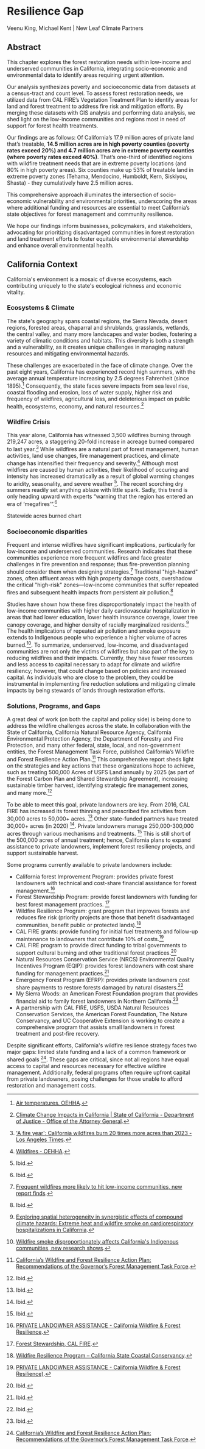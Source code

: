 # Resilience Gap

Veenu King, Michael Kent | New Leaf Climate Partners

## Abstract
This chapter explores the forest restoration needs within low-income and underserved communities in California, integrating socio-economic and environmental data to identify areas requiring urgent attention.

Our analysis synthesizes poverty and socioeconomic data from datasets at a census-tract and count level. To assess forest restoration needs, we utilized data from CAL FIRE’s Vegetation Treatment Plan to identify areas for land and forest treatment to address fire risk and mitigation efforts. By merging these datasets with GIS analysis and performing data analysis, we shed light on the low-income communities and regions most in need of support for forest health treatments.

Our findings are as follows: Of California’s 17.9 million acres of private land that’s treatable, **14.5 million acres are in high poverty counties (poverty rates exceed 20%) and 4.7 million acres are in extreme poverty counties (where poverty rates exceed 40%)**. That’s one-third of identified regions with wildfire treatment needs that are in extreme poverty locations (and 80% in high poverty areas). Six counties make up 53% of treatable land in extreme poverty zones (Tehama, Mendocino, Humboldt, Kern, Siskiyou, Shasta) - they cumulatively have 2.5 million acres.

This comprehensive approach illuminates the intersection of socio-economic vulnerability and environmental priorities, underscoring the areas where additional funding and resources are essential to meet California’s state objectives for forest management and community resilience.

We hope our findings inform businesses, policymakers, and stakeholders, advocating for prioritizing disadvantaged communities in forest restoration and land treatment efforts to foster equitable environmental stewardship and enhance overall environmental health.

## California Context
California's environment is a mosaic of diverse ecosystems, each contributing uniquely to the state's ecological richness and economic vitality.

### Ecosystems & Climate
The state's geography spans coastal regions, the Sierra Nevada, desert regions, forested areas, chaparral and shrublands, grasslands, wetlands, the central valley, and many more landscapes and water bodies, fostering a variety of climatic conditions and habitats. This diversity is both a strength and a vulnerability, as it creates unique challenges in managing natural resources and mitigating environmental hazards.

These challenges are exacerbated in the face of climate change. Over the past eight years, California has experienced record high summers, with the average annual temperature increasing by 2.5 degrees Fahrenheit (since 1895).[^1] Consequently, the state faces severe impacts from sea level rise, coastal flooding and erosion, loss of water supply, higher risk and frequency of wildfires, agricultural loss, and deleterious impact on public health, ecosystems, economy, and natural resources.[^2]

### Wildfire Crisis
This year alone, California has witnessed 3,500 wildfires burning through 219,247 acres, a staggering 20-fold increase in acreage burned compared to last year.[^3] While wildfires are a natural part of forest management, human activities, land use changes, fire management practices, and climate change has intensified their frequency and severity.[^4] Although most wildfires are caused by human activities, their likelihood of occuring and intensity has increased dramatically as a result of global warming changes to aridity, seasonality, and severe weather [^5]. The recent scorching dry summers readily set anything ablaze with little spark. Sadly, this trend is only heading upward with experts “warning that the region has entered an era of ‘megafires’”.[^6]

Statewide acres burned chart

### Socioeconomic disparities
Frequent and intense wildfires have significant implications, particularly for low-income and underserved communities. Research indicates that these communities experience more frequent wildfires and face greater challenges in fire prevention and response; thus fire-prevention planning should consider them when designing strategies.[^7] Traditional "high-hazard" zones, often affluent areas with high property damage costs, overshadow the critical "high-risk" zones—low-income communities that suffer repeated fires and subsequent health impacts from persistent air pollution.[^8]

Studies have shown how these fires disproportionately impact the health of low-income communities with higher daily cardiovascular hospitalization in areas that had lower education, lower health insurance coverage, lower tree canopy coverage, and higher density of racially marginalized residents.[^9] The health implications of repeated air pollution and smoke exposure extends to Indigenous people who experience a higher volume of acres burned.[^10]. To summarize, underserved, low-income, and disadvantaged communities are not only the victims of wildfires but also part of the key to reducing wildfires and their impacts. Currently, they have fewer resources and less access to capital necessary to adapt for climate and wildfire resiliency; however, that could change based on policies and increased capital. As individuals who are close to the problem, they could be instrumental in implementing fire reduction solutions and mitigating climate impacts by being stewards of lands through restoration efforts.

### Solutions, Programs, and Gaps
A great deal of work (on both the capital and policy side) is being done to address the wildfire challenges across the state. In collaboration with the State of California, California Natural Resource Agency, California Environmental Protection Agency, the Department of Forestry and Fire Protection, and many other federal, state, local, and non-government entities, the Forest Management Task Force, published California’s Wildfire and Forest Resilience Action Plan.[^11] This comprehensive report sheds light on the strategies and key actions that these organizations hope to achieve, such as treating 500,000 Acres of USFS Land annually by 2025 (as part of the Forest Carbon Plan and Shared Stewardship Agreement), increasing sustainable timber harvest, identifying strategic fire management zones, and many more.[^12] 

To be able to meet this goal, private landowners are key. From 2016, CAL FIRE has increased its forest thinning and prescribed fire activities from 30,000 acres to 50,000+ acres. [^13] Other state-funded partners have treated 30,000+ acres (in 2020) [^14]. Private landowners manage 250,000-300,000 acres through various mechanisms and treatments. [^15] This is still short of the 500,000 acres of annual treatment; hence, California plans to expand assistance to private landowners, implement forest resiliency projects, and support sustainable harvest.

Some programs currently available to private landowners include:

- California forest Improvement Program: provides private forest landowners with technical and cost-share financial assistance for forest management.[^16] 
- Forest Stewardship Program: provide forest landowners with funding for best forest management practices. [^17]
- Wildfire Resilience Program: grant program that improves forests and reduces fire risk (priority projects are those that benefit disadvantaged communities, benefit public or protected lands).[^18]
- CAL FIRE grants: provide funding for initial fuel treatments and follow-up maintenance to landowners that contribute 10% of costs.[^19]
- CAL FIRE program to provide direct funding to tribal governments to support cultural burning and other traditional forest practices.[^20]
- Natural Resources Conservation Service (NRCS) Environmental Quality Incentives Program (EQIP): provides forest landowners with cost share funding for management practices.[^21]
- Emergency Forest Program (EFRP): provides private landowners cost share payments to restore forests damaged by natural disasters.[^22]
- My Sierra Woods: an American Forest Foundation program that provides financial aid to family forest landowners in Northern California.[^23]
-	 A partnership with CAL FIRE, USFS, USDA Natural Resources Conservation Services, the American Forest Foundation, The Nature Conservancy, and UC Cooperative Extension is working to create a comprehensive program that assists small landowners in forest treatment and post-fire recovery. 

Despite significant efforts, California's wildfire resilience strategy faces two major gaps: limited state funding and a lack of a common framework or shared goals [^24]. These gaps are critical, since not all regions have equal access to capital and resources necessary for effective wildfire management. Additionally, federal programs often require upfront capital from private landowners, posing challenges for those unable to afford restoration and management costs.




[^1]: [Air temperatures. OEHHA](https://oehha.ca.gov/climate-change/epic-2022/changes-climate/air-temperatures#:~:text=Statewide%20annual%20mean%20temperatures%20have,leading%20to%20exacerbated%20drought%20conditions).
[^2]: [Climate Change Impacts in California | State of California - Department of Justice - Office of the Attorney General](https://oag.ca.gov/environment/impact).
[^3]: ['A fire year': California wildfires burn 20 times more acres than 2023 - Los Angeles Times](https://www.latimes.com/california/story/2024-07-12/california-wildfires-burn-20-times-as-much-land-as-last-year).
[^4]: [Wildfires - OEHHA](https://oehha.ca.gov/climate-change/epic-2022/impacts-vegetation-and-wildlife/wildfires#:~:text=Annual%20number%20of%20large%20wildfires%2C%201950%2D2023&text=The%20number%20of%20large%20fires%20(10%2C000%20acres%20or%20more)%20has,burned%20in%202020%20and%202021).
[^5]: Ibid.
[^6]: Ibid.
[^7]: [Frequent wildfires more likely to hit low-income communities, new report finds](https://www.capradio.org/articles/2023/02/15/frequent-wildfires-more-likely-to-hit-low-income-communities-new-report-finds/#:~:text=A%20new%20report%20authored%20by,when%20evaluating%20at%2Drisk%20areas).
[^8]: Ibid.
[^9]: [Exploring spatial heterogeneity in synergistic effects of compound climate hazards: Extreme heat and wildfire smoke on cardiorespiratory hospitalizations in California](https://www.science.org/doi/10.1126/sciadv.adj7264).
[^10]: [Wildfire smoke disproportionately affects California's Indigenous communities, new research shows](https://news.berkeley.edu/2024/02/29/wildfire-smoke-disproportionately-affects-california-s-indigenous-communities-new-research-shows/).
[^11]: [California’s Wildfire and Forest Resilience Action Plan: Recommendations of the Governor’s Forest Management Task Force](https://wildfiretaskforce.org/wp-content/uploads/2022/04/californiawildfireandforestresilienceactionplan.pdf).
[^12]: Ibid.
[^13]: Ibid.
[^14]: Ibid.
[^15]: Ibid.
[^16]: [PRIVATE LANDOWNER ASSISTANCE - California Wildfire & Forest Resilience](https://wildfiretaskforce.org/about/action-areas/private-landowner-assistance/).
[^17]: [Forest Stewardship, CAL FIRE](https://www.fire.ca.gov/what-we-do/natural-resource-management/wildfire-resilience/forest-stewardship#:~:text=The%20program%20provides%20technical%20information,for%20the%20Forest%20Stewardship%20Program).
[^18]: [Wildfire Resilience Program – California State Coastal Conservancy](https://scc.ca.gov/wildfire-resilience-program/).
[^19]: [PRIVATE LANDOWNER ASSISTANCE - California Wildfire & Forest Resilience)](https://wildfiretaskforce.org/about/action-areas/private-landowner-assistance/).
[^20]: Ibid.
[^21]: Ibid.
[^22]: Ibid.
[^23]: Ibid.
[^24]: [California’s Wildfire and Forest Resilience Action Plan: Recommendations of the Governor’s Forest Management Task Force](https://wildfiretaskforce.org/wp-content/uploads/2022/04/californiawildfireandforestresilienceactionplan.pdf).
[^25]: [Wildfire & Poverty partial; Disproportionate Impacts of Wildfires among Elderly and Low-Income Communities in California from 2000–2020 - PMC](https://www.ncbi.nlm.nih.gov/pmc/articles/PMC8068328/).
[^26]: [Data Sources:] GreenInfo Network's California Protected Areas Database (CPAD2023a). https://www.calands.org/cpad/; https://www.calands.org/wp-content/uploads/2023/06/CPAD-2023a-Database-Manual.pdf US Fish and Wildlife Service FWSInterest dataset (updated December, 2023). https://gis-fws.opendata.arcgis.com/datasets/9c49bd03b8dc4b9188a8c84062792cff_0/explore Department of Defense Military Bases dataset (updated September 2023) https://catalog.data.gov/dataset/military-bases Bureau of Indian Affairs, Pacific Region, Surface Trust and Pacific Region Office (PRO) land boundaries data (2023) via John Mosley John.Mosley@bia.gov Bureau of Indian Affairs, Land Area Representations (LAR) and BIA Regions datasets (updated Oct 2019) https://biamaps.doi.gov/bogs/datadownload.htmlData.
[^27]: Please see [this](https://data.ca.gov/dataset/california-land-ownership) link for more details on the methodology behind the construction and design of this dataset.
[^28]: [Public and Private Land Percentages by US States : Facts & Information : SummitPost](https://www.summitpost.org/public-and-private-land-percentages-by-us-states/186111).
[^29]: [CalEnviroScreen 4.0](https://oehha.ca.gov/media/downloads/calenviroscreen/report/calenviroscreen40reportf2021.pdf).
[^30]: Ibid.
[^31]: [USDA Poverty Area Measures](https://www.ers.usda.gov/data-products/poverty-area-measures/#:~:text=Definitions,in%20a%20single%20time%20period).
[^32]: [California State Responsibility Areas](https://www.arcgis.com/home/item.html?id=5ac1dae3cb2544629a845d9a19e83991%2F1000).
[^33]: [Layer: Treatable_Landscape (ID:0)](https://services1.arcgis.com/jUJYIo9tSA7EHvfZ/arcgis/rest/services/TreatableLandscapes/FeatureServer/0).
[^34]: [California’s Wildfire and Forest Resilience Action Plan: Recommendations of the Governor’s Forest Management Task Force](https://wildfiretaskforce.org/wp-content/uploads/2022/04/californiawildfireandforestresilienceactionplan.pdf).
[^35]: [Aesthetics and visual resources](https://view.officeapps.live.com/op/view.aspx?src=https%3A%2F%2Fbof.fire.ca.gov%2Fmedia%2F9358%2F32-aes-vis-res.docx&wdOrigin=BROWSELINK).
[^36]: [CAL VTP Treatable Landscape](https://gis.data.ca.gov/datasets/CALFIRE-Forestry::cal-vtp-treatable-landscape-1/about).
[^37]: Ibid.
[^38]: [CalVTP Homepage and Storymap. More details in this executive summary: 00-exec-summary.docx](https://bof.fire.ca.gov/projects-and-programs/calvtp-homepage-and-storymap/).
[^39]: [Federal land policy in California - Ballotpedia; Public and Private Land Percentages by US States : Facts & Information : SummitPost](https://www.summitpost.org/public-and-private-land-percentages-by-us-states/186111).
[^40]: [California State and Private Forestry Fact Sheet 2024 (usda.gov)](https://apps.fs.usda.gov/nicportal/temppdf/sfs/naweb/CA_std.pdf).
[^41]: [California’s Wildfire and Forest Resilience Action Plan: Recommendations of the Governor’s Forest Management Task Force](https://wildfiretaskforce.org/wp-content/uploads/2022/04/californiawildfireandforestresilienceactionplan.pdf).
[^42]: [Poverty in the United States: 2022](https://www.census.gov/library/publications/2023/demo/p60-280.html#:~:text=Highlights-,Official%20Poverty%20Measure,37.9%20million%20people%20in%20poverty. ).
[^43]: [Federal Poverty Guidelines](https://texaslawhelp.org/article/federal-poverty-guidelines ).
[^44]: [Poverty Facts](https://www.povertyusa.org/facts).
[^45]: [Distribution of Total Population by Federal Poverty Level, KFF. This uses the American Community Survey](https://www.kff.org/other/state-indicator/distribution-by-fpl/?currentTimeframe=0&sortModel=%7B%22colId%22:%22Location%22,%22sort%22:%22asc%22%7D).